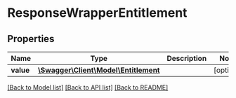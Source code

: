 # ResponseWrapperEntitlement

## Properties
Name | Type | Description | Notes
------------ | ------------- | ------------- | -------------
**value** | [**\Swagger\Client\Model\Entitlement**](Entitlement.md) |  | [optional] 

[[Back to Model list]](../../README.md#documentation-for-models) [[Back to API list]](../../README.md#documentation-for-api-endpoints) [[Back to README]](../../README.md)

